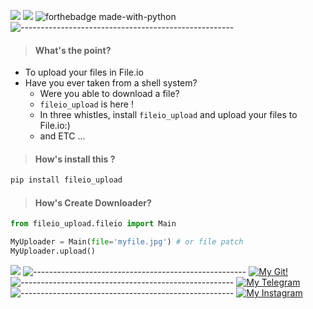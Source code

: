 [![](https://img.shields.io/static/v1?label=OWNER&message=Mji~DarkPwn&color=black)]()
[![](https://img.shields.io/static/v1?label=Version&message=1.1.1&color=green)]()
![forthebadge made-with-python](http://ForTheBadge.com/images/badges/made-with-python.svg)
![-----------------------------------------------------](https://raw.githubusercontent.com/andreasbm/readme/master/assets/lines/rainbow.png)

> #### What's the point?
  + To upload your files in File.io
  + Have you ever taken from a shell system?
    - Were you able to download a file?
    - `fileio_upload` is here !
    - In three whistles, install `fileio_upload` and upload your files to File.io:)
    - and ETC ...
> #### How's install this ?
```bash
pip install fileio_upload
```

> #### How's Create Downloader?

 ```python
from fileio_upload.fileio import Main

MyUploader = Main(file='myfile.jpg') # or file patch
MyUploader.upload()
```

[![](https://img.shields.io/static/v1?label=MJi&message=SocialAccounts&color=red)](http://127.0.0.1:9050)
![-----------------------------------------------------](https://raw.githubusercontent.com/andreasbm/readme/master/assets/lines/rainbow.png)
[![My Git!](https://img.shields.io/badge/GitHub-100000?style=for-the-badge&logo=github&logoColor=white)](https://github.com/c4ssif3r)
![-----------------------------------------------------](https://raw.githubusercontent.com/andreasbm/readme/master/assets/lines/rainbow.png)
[![My Telegram](https://img.shields.io/badge/Telegram-100000?style=for-the-badge&logo=telegram&logoColor=white)](https://t.me/ZeroFoo)
![-----------------------------------------------------](https://raw.githubusercontent.com/andreasbm/readme/master/assets/lines/rainbow.png)
[![My Instagram](https://img.shields.io/badge/Instagram-100000?style=for-the-badge&logo=instagram&logoColor=white)](https://instagram.com/Mji_Devil)
